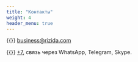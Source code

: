 ```yaml
---
title: "Контакты"
weight: 4
header_menu: true
---
```


{{<icon class="fa fa-envelope">}}&nbsp;[business@rizida.com](mailto:business@rizida.com)

{{<icon class="fa fa-phone">}}&nbsp;[+7](tel:+7), связь через WhatsApp, Telegram, Skype.
